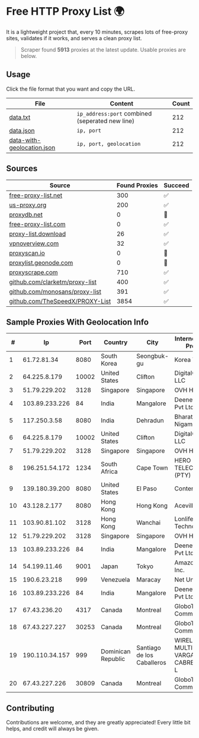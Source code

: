 
# Free HTTP Proxy List 🌍

It is a lightweight project that, every 10 minutes, scrapes lots of free-proxy sites, validates if it works, and serves a clean proxy list.


> Scraper found **5913** proxies at the latest update. Usable proxies are below.

## Usage

Click the file format that you want and copy the URL.


|File|Content|Count|
|----|-------|-----|
|[data.txt](https://raw.githubusercontent.com/themiralay/Proxy-List-World/master/data.txt)|`ip_address:port` combined (seperated new line)|212|
|[data.json](https://raw.githubusercontent.com/themiralay/Proxy-List-World/master/data.json)|`ip, port`|212|
|[data-with-geolocation.json](https://raw.githubusercontent.com/themiralay/Proxy-List-World/master/data-with-geolocation.json)|`ip, port, geolocation`|212|

## Sources

|Source|Found Proxies|Succeed|
|------|-------------|-------|
|[free-proxy-list.net](https://free-proxy-list.net)|300|✅|
|[us-proxy.org](https://www.us-proxy.org)|200|✅|
|[proxydb.net](http://proxydb.net)|0|🚫|
|[free-proxy-list.com](https://free-proxy-list.com/?page=&port=&type%5B%5D=http&type%5B%5D=https&up_time=0&search=Search)|0|✅|
|[proxy-list.download](https://www.proxy-list.download/HTTP)|26|✅|
|[vpnoverview.com](https://vpnoverview.com/privacy/anonymous-browsing/free-proxy-servers)|32|✅|
|[proxyscan.io](https://www.proxyscan.io)|0|🚫|
|[proxylist.geonode.com](https://proxylist.geonode.com/api/proxy-list?limit=300&page=1&sort_by=lastChecked&sort_type=desc&protocols=http,https)|0|🚫|
|[proxyscrape.com](https://api.proxyscrape.com/v2/?request=displayproxies&protocol=http&timeout=10000&country=all&ssl=all&anonymity=all)|710|✅|
|[github.com/clarketm/proxy-list](https://raw.githubusercontent.com/clarketm/proxy-list/master/proxy-list-raw.txt)|400|✅|
|[github.com/monosans/proxy-list](https://raw.githubusercontent.com/monosans/proxy-list/main/proxies/http.txt)|391|✅|
|[github.com/TheSpeedX/PROXY-List](https://raw.githubusercontent.com/TheSpeedX/PROXY-List/master/http.txt)|3854|✅|


## Sample Proxies With Geolocation Info

|#|Ip|Port|Country|City|Internet Service Provider|
|-|--|----|-------|----|-------------------------|
|1|61.72.81.34|8080|South Korea|Seongbuk-gu|Korea Telecom|
|2|64.225.8.179|10002|United States|Clifton|DigitalOcean, LLC|
|3|51.79.229.202|3128|Singapore|Singapore|OVH Hosting|
|4|103.89.233.226|84|India|Mangalore|Deenet Services Pvt Ltd|
|5|117.250.3.58|8080|India|Dehradun|Bharat Sanchar Nigam Ltd|
|6|64.225.8.179|10002|United States|Clifton|DigitalOcean, LLC|
|7|51.79.229.202|3128|Singapore|Singapore|OVH Hosting|
|8|196.251.54.172|1234|South Africa|Cape Town|HERO TELECOMS (PTY) LTD|
|9|139.180.39.200|8080|United States|El Paso|Conterra|
|10|43.128.2.177|8080|Hong Kong|Hong Kong|Aceville Pte.ltd|
|11|103.90.81.102|3128|Hong Kong|Wanchai|Lonlife Technology Co.|
|12|51.79.229.202|3128|Singapore|Singapore|OVH Hosting|
|13|103.89.233.226|84|India|Mangalore|Deenet Services Pvt Ltd|
|14|54.199.11.46|9001|Japan|Tokyo|Amazon.com, Inc.|
|15|190.6.23.218|999|Venezuela|Maracay|Net Uno|
|16|103.89.233.226|84|India|Mangalore|Deenet Services Pvt Ltd|
|17|67.43.236.20|4317|Canada|Montreal|GloboTech Communications|
|18|67.43.227.227|30253|Canada|Montreal|GloboTech Communications|
|19|190.110.34.157|999|Dominican Republic|Santiago de los Caballeros|WIRELESS MULTI SERVICE VARGAS CABRERA, S. R. L|
|20|67.43.227.226|30809|Canada|Montreal|GloboTech Communications|



## Contributing

Contributions are welcome, and they are greatly appreciated! Every
little bit helps, and credit will always be given.

